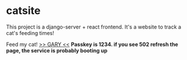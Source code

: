 # catsite
This project is a django-server + react frontend. It's a website to track a cat's feeding times!


Feed my cat!  [>> GARY <<](https://gary-logs.up.railway.app/#/cats/MM3oMiRU )  **Passkey is 1234. if you see 502 refresh the page, the service is probably booting up**
